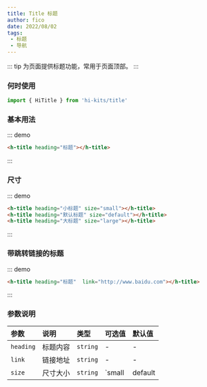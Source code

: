 ```yaml
---
title: Title 标题
author: fico
date: 2022/08/02
tags:
 - 标题
 - 导航
---
```

::: tip
为页面提供标题功能，常用于页面顶部。
:::
### 何时使用
```ts
import { HiTitle } from 'hi-kits/title'
```
### 基本用法

::: demo
```html
<h-title heading="标题"></h-title>

```
:::

### 尺寸

::: demo
```html
<h-title heading="小标题" size="small"></h-title>
<h-title heading="默认标题" size="default"></h-title>
<h-title heading="大标题" size="large"></h-title>
```
:::

### 带跳转链接的标题

::: demo
```html
<h-title heading="标题"  link="http://www.baidu.com"></h-title>

```
:::
### 参数说明

|参数|说明|类型|可选值|默认值
|:--|:--|:--|:-----|:---
| `heading`| 标题内容 |  `string` | - | -
| `link`| 链接地址 |  `string` | - | -
| `size`| 尺寸大小 |  `string` | `small | default | large` | -
